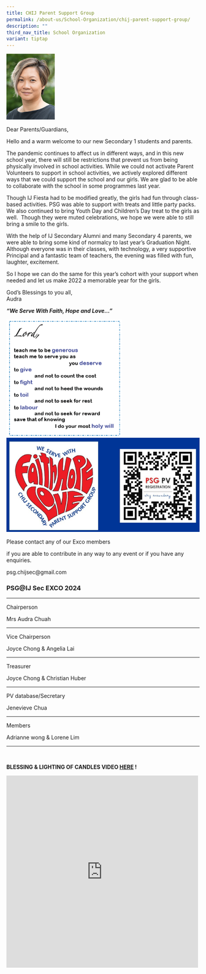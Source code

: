 ```yaml
---
title: CHIJ Parent Support Group
permalink: /about-us/School-Organization/chij-parent-support-group/
description: ""
third_nav_title: School Organization
variant: tiptap
---
```

<div class="isomer-image-wrapper"><img style="width:25%" height="auto" width="100%" src="/images/Audra%20Chuah.jpg"></div><p>Dear Parents/Guardians,</p><p>Hello and a warm welcome to our new Secondary 1 students and parents.</p><p>The pandemic continues to affect us in different ways, and in this new school year, there will still be restrictions that prevent us from being physically involved in school activities. While we could not activate Parent Volunteers to support in school activities, we actively explored different ways that we could support the school and our girls. We are glad to be able to collaborate with the school in some programmes last year.&nbsp;</p><p>Though IJ Fiesta had to be modified greatly, the girls had fun through class-based activities. PSG was able to support with treats and little party packs. We also continued to bring Youth Day and Children’s Day treat to the girls as well.&nbsp; Though they were muted celebrations, we hope we were able to still bring a smile to the girls.&nbsp;&nbsp;</p><p>With the help of IJ Secondary Alumni and many Secondary 4 parents, we were able to bring some kind of normalcy to last year’s Graduation Night. Although everyone was in their classes, with technology, a very supportive Principal and a fantastic team of teachers, the evening was filled with fun, laughter, excitement.</p><p>So I hope we can do the same for this year’s cohort with your support when needed and let us make 2022 a memorable year for the girls.</p><p>God’s Blessings to you all,<br>Audra</p><p><strong><em>“We Serve With Faith, Hope and Love…”</em></strong></p><div class="isomer-image-wrapper"><img style="width:60%" height="auto" width="100%" src="/images/lordspeech.png"></div><div class="isomer-image-wrapper"><img style="width: 100%" height="auto" width="100%" alt="" src="/images/QR.jpg"></div><p>Please contact any of our Exco members</p><p>if you are able to contribute in any way to any event or if you have any enquiries.</p><p></p><p>psg.chijsec@gmail.com</p><h3>PSG@IJ Sec EXCO 2024</h3><hr><p>Chairperson</p><p>Mrs Audra Chuah</p><hr><p>Vice Chairperson</p><p>Joyce Chong &amp; Angelia Lai</p><hr><p>Treasurer</p><p>Joyce Chong &amp; Christian Huber</p><hr><p>PV database/Secretary</p><p>Jenevieve Chua</p><hr><p>Members</p><p>Adrianne wong &amp; Lorene Lim<br></p><hr><p><br></p><p><strong>BLESSING &amp; LIGHTING OF CANDLES VIDEO&nbsp;<a href="https://sites.google.com/chijsec.edu.sg/chijblessings/home" rel="noopener noreferrer nofollow" target="_blank">HERE</a>&nbsp;!</strong></p><div class="iframe-wrapper"><iframe height="500" width="500" allowfullscreen="true" frameborder="0" src="https://docs.google.com/presentation/d/e/2PACX-1vQszUoaELEQ3U5E1xAq0Y4WKo-9ktERzAHrOnwVJhCGMAvA6GHkrlS-_fGKjpkD8qHte30hCxpamNHF/embed?start=true&amp;loop=true&amp;delayms=3000"></iframe></div><p></p>